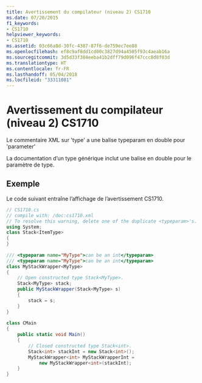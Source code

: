 ```yaml
---
title: Avertissement du compilateur (niveau 2) CS1710
ms.date: 07/20/2015
f1_keywords:
- CS1710
helpviewer_keywords:
- CS1710
ms.assetid: 03c66a8d-30fc-4387-87f6-de759ec7ee88
ms.openlocfilehash: ef8c9af8dd1cd00c3827d94a4505f93c4aeab16a
ms.sourcegitcommit: 3d5d33f384eeba41b2dff79d096f47ccc8d8f03d
ms.translationtype: HT
ms.contentlocale: fr-FR
ms.lasthandoff: 05/04/2018
ms.locfileid: "33311081"
---
```

# <a name="compiler-warning-level-2-cs1710"></a>Avertissement du compilateur (niveau 2) CS1710
Le commentaire XML sur 'type' a une balise typeparam en double pour 'parameter'  
  
 La documentation d’un type générique inclut une balise en double pour le paramètre de type.  
  
## <a name="example"></a>Exemple  
 Le code suivant entraîne l’affichage de l’avertissement CS1710.  
  
```csharp  
// CS1710.cs  
// compile with: /doc:cs1710.xml  
// To resolve this warning, delete one of the duplicate <typeparam>'s.  
using System;  
class Stack<ItemType>  
{  
}  
  
/// <typeparam name="MyType">can be an int</typeparam>  
/// <typeparam name="MyType">can be an int</typeparam>  
class MyStackWrapper<MyType>  
{  
    // Open constructed type Stack<MyType>.  
    Stack<MyType> stack;  
    public MyStackWrapper(Stack<MyType> s)  
    {  
        stack = s;  
    }  
}  
  
class CMain  
{  
    public static void Main()  
    {  
        // Closed constructed type Stack<int>.  
        Stack<int> stackInt = new Stack<int>();  
        MyStackWrapper<int> MyStackWrapperInt =  
            new MyStackWrapper<int>(stackInt);  
    }  
}  
```
